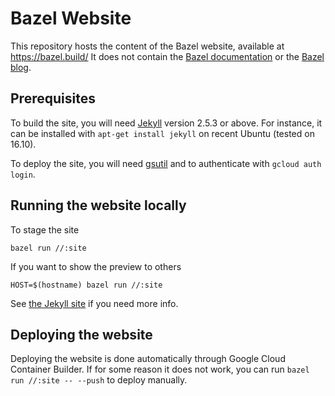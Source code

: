 # Bazel Website

This repository hosts the content of the Bazel website, available at https://bazel.build/
It does not contain the [Bazel documentation](https://github.com/bazelbuild/bazel/tree/master/site/docs) or the [Bazel blog](https://github.com/bazelbuild/bazel-blog).

## Prerequisites

To build the site, you will need [Jekyll](http://jekyllrb.com) version 2.5.3 or
above. For instance, it can be installed with `apt-get install jekyll` on recent
Ubuntu (tested on 16.10).

To deploy the site, you will need [gsutil](https://cloud.google.com/storage/docs/gsutil)
and to authenticate with `gcloud auth login`.

## Running the website locally

To stage the site

```
bazel run //:site
```

If you want to show the preview to others

```
HOST=$(hostname) bazel run //:site
```

See [the Jekyll site](http://jekyllrb.com/docs) if you need more info.

## Deploying the website

Deploying the website is done automatically through Google Cloud Container Builder.
If for some reason it does not work, you can run `bazel run //:site -- --push` to deploy
manually.
